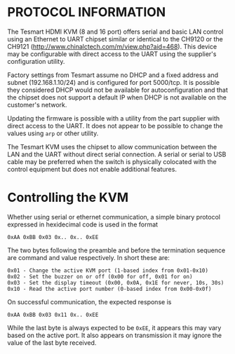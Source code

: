 # PROTOCOL INFORMATION

The Tesmart HDMI KVM (8 and 16 port) offers serial and basic LAN control using an Ethernet to UART chipset similar or identical to the CH9120 or the CH9121 (http://www.chinalctech.com/m/view.php?aid=468). This device may be configurable with direct access to the UART using the supplier's configuration utility.

Factory settings from Tesmart assume no DHCP and a fixed address and subnet (192.168.1.10/24) and is configured for port 5000/tcp. It is possible they considered DHCP would not be available for autoconfiguration and that the chipset does not support a default IP when DHCP is not available on the customer's network.

Updating the firmware is possible with a utility from the part supplier with direct access to the UART. It does not appear to be possible to change the values using `arp` or other utility.

The Tesmart KVM uses the chipset to allow communication between the LAN and the UART without direct serial connection. A serial or serial to USB cable may be preferred when the switch is physically colocated with the control equipment but does not enable additional features.

# Controlling the KVM
Whether using serial or ethernet communication, a simple binary protocol expressed in hexidecimal code is used in the format

```
0xAA 0xBB 0x03 0x.. 0x.. 0xEE
```

The two bytes following the preamble and before the termination sequence are command and value respectively. In short these are:

```
0x01 - Change the active KVM port (1-based index from 0x01-0x10)
0x02 - Set the buzzer on or off (0x00 for off, 0x01 for on)
0x03 - Set the display timeout (0x00, 0x0A, 0x1E for never, 10s, 30s)
0x10 - Read the active port number (0-based index from 0x00-0x0f)
```

On successful communication, the expected response is

```
0xAA 0xBB 0x03 0x11 0x.. 0xEE
```

While the last byte is always expected to be `0xEE`, it appears this may vary based on the active port. It also appears on transmission it may ignore the value of the last byte received.
